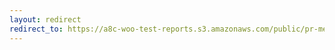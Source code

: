 ```yaml
---
layout: redirect
redirect_to: https://a8c-woo-test-reports.s3.amazonaws.com/public/pr-merge/45249/e2e/index.html
---
```

